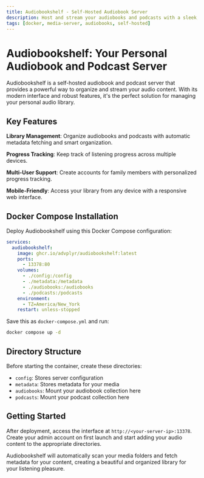 ```yaml
---
title: Audiobookshelf - Self-Hosted Audiobook Server
description: Host and stream your audiobooks and podcasts with a sleek, feature-rich media server using Docker.
tags: [docker, media-server, audiobooks, self-hosted]
---
```


# Audiobookshelf: Your Personal Audiobook and Podcast Server

Audiobookshelf is a self-hosted audiobook and podcast server that provides a powerful way to organize and stream your audio content. With its modern interface and robust features, it's the perfect solution for managing your personal audio library.

## Key Features

**Library Management**: Organize audiobooks and podcasts with automatic metadata fetching and smart organization.

**Progress Tracking**: Keep track of listening progress across multiple devices.

**Multi-User Support**: Create accounts for family members with personalized progress tracking.

**Mobile-Friendly**: Access your library from any device with a responsive web interface.

## Docker Compose Installation

Deploy Audiobookshelf using this Docker Compose configuration:

```yaml
services:
  audiobookshelf:
    image: ghcr.io/advplyr/audiobookshelf:latest
    ports:
      - 13378:80
    volumes:
      - ./config:/config
      - ./metadata:/metadata
      - ./audiobooks:/audiobooks
      - ./podcasts:/podcasts
    environment:
      - TZ=America/New_York
    restart: unless-stopped
```

Save this as `docker-compose.yml` and run:

```bash
docker compose up -d
```

## Directory Structure

Before starting the container, create these directories:
- `config`: Stores server configuration
- `metadata`: Stores metadata for your media
- `audiobooks`: Mount your audiobook collection here
- `podcasts`: Mount your podcast collection here

## Getting Started

After deployment, access the interface at `http://<your-server-ip>:13378`. Create your admin account on first launch and start adding your audio content to the appropriate directories.

Audiobookshelf will automatically scan your media folders and fetch metadata for your content, creating a beautiful and organized library for your listening pleasure.